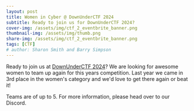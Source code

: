 ```yaml
---
layout: post
title: Women in Cyber @ DownUnderCTF 2024
subtitle: Ready to join us for DownUnderCTF 2024?
cover-img: /assets/img/ctf_2_eventbrite_banner.png
thumbnail-img: /assets/img/thumb.png
share-img: /assets/img/ctf_2_eventbrite_banner.png
tags: [CTF]
# author: Sharon Smith and Barry Simpson
---
```



Ready to join us at [DownUnderCTF 2024](https://downunderctf.com/)? We are looking for awesome women to team up again for this years competition. Last year we came in 3rd place in the women's category and we'd love to get there again or beat it!

Teams are of up to 5. For more information, please head over to our Discord.